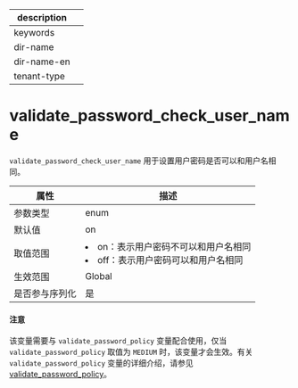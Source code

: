 |description||
|---|---|
|keywords||
|dir-name||
|dir-name-en||
|tenant-type||

# validate_password_check_user_name

`validate_password_check_user_name` 用于设置用户密码是否可以和用户名相同。

| **属性**  |                                                              **描述**                                                               |
|---------|-----------------------------------------------------------------------------------------------------------------------------------|
| 参数类型    | enum                                           |
| 默认值     | on                                            |
| 取值范围    | <li> on：表示用户密码不可以和用户名相同   <li> off：表示用户密码可以和用户名相同    |
| 生效范围    | Global                                         |
| 是否参与序列化 | 是                                              |

  <main id="notice" type='notice'>
    <h4>注意</h4>
    <p>该变量需要与 <code>validate_password_policy</code> 变量配合使用，仅当 <code>validate_password_policy</code> 取值为 <code>MEDIUM</code> 时，该变量才会生效。有关 <code>validate_password_policy</code> 变量的详细介绍，请参见 <a href="14200.validate_password_policy-global.md">validate_password_policy</a>。</p>
  </main>
